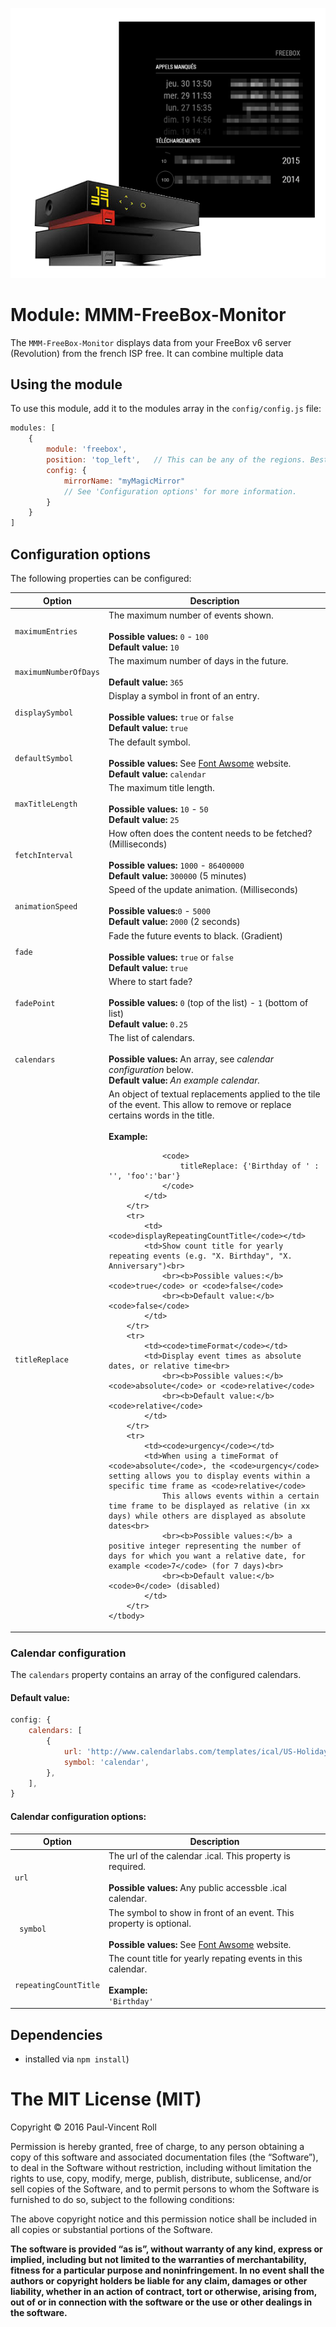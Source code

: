 
![MMM-FreeBox-Monitor: The module for MagicMirror. ](2016-06-30_14-34-46.png)

# Module: MMM-FreeBox-Monitor
The `MMM-FreeBox-Monitor` displays data from your FreeBox v6 server (Revolution) from the french ISP free. It can combine multiple data

## Using the module

To use this module, add it to the modules array in the `config/config.js` file:
````javascript
modules: [
	{
		module: 'freebox',
		position: 'top_left',	// This can be any of the regions. Best results in left or right regions.
		config: {
			mirrorName: "myMagicMirror"
			// See 'Configuration options' for more information.
		}
	}
]
````

## Configuration options

The following properties can be configured:


<table width="100%">
	<!-- why, markdown... -->
	<thead>
		<tr>
			<th>Option</th>
			<th width="100%">Description</th>
		</tr>
	<thead>
	<tbody>
		<tr>
			<td><code>maximumEntries</code></td>
			<td>The maximum number of events shown.<br>
				<br><b>Possible values:</b> <code>0</code> - <code>100</code>
				<br><b>Default value:</b> <code>10</code>
			</td>
		</tr>
		<tr>
			<td><code>maximumNumberOfDays</code></td>
			<td>The maximum number of days in the future.<br>
				<br><b>Default value:</b> <code>365</code>
			</td>
		</tr>
		<tr>
			<td><code>displaySymbol</code></td>
			<td>Display a symbol in front of an entry.<br>
				<br><b>Possible values:</b> <code>true</code> or <code>false</code>
				<br><b>Default value:</b> <code>true</code>
			</td>
		</tr>
		<tr>
			<td><code>defaultSymbol</code></td>
			<td>The default symbol.<br>
				<br><b>Possible values:</b> See <a href="http://fontawesome.io/icons/" target="_blank">Font Awsome</a> website.
				<br><b>Default value:</b> <code>calendar</code>
			</td>
		</tr>
		<tr>
			<td><code>maxTitleLength</code></td>
			<td>The maximum title length.<br>
				<br><b>Possible values:</b> <code>10</code> - <code>50</code>
				<br><b>Default value:</b> <code>25</code>
			</td>
		</tr>
		<tr>
			<td><code>fetchInterval</code></td>
			<td>How often does the content needs to be fetched? (Milliseconds)<br>
				<br><b>Possible values:</b> <code>1000</code> - <code>86400000</code>
				<br><b>Default value:</b> <code>300000</code> (5 minutes)
			</td>
		</tr>
		<tr>
			<td><code>animationSpeed</code></td>
			<td>Speed of the update animation. (Milliseconds)<br>
				<br><b>Possible values:</b><code>0</code> - <code>5000</code>
				<br><b>Default value:</b> <code>2000</code> (2 seconds)
			</td>
		</tr>
		<tr>
			<td><code>fade</code></td>
			<td>Fade the future events to black. (Gradient)<br>
				<br><b>Possible values:</b> <code>true</code> or <code>false</code>
				<br><b>Default value:</b> <code>true</code>
			</td>
		</tr>
		<tr>
			<td><code>fadePoint</code></td>
			<td>Where to start fade?<br>
				<br><b>Possible values:</b> <code>0</code> (top of the list) - <code>1</code> (bottom of list)
				<br><b>Default value:</b> <code>0.25</code>
			</td>
		</tr>
		<tr>
			<td><code>calendars</code></td>
			<td>The list of calendars.<br>
				<br><b>Possible values:</b> An array, see <i>calendar configuration</i> below.
				<br><b>Default value:</b> <i>An example calendar.</i>
			</td>
		</tr>
		<tr>
			<td><code>titleReplace</code></td>
			<td>An object of textual replacements applied to the tile of the event. This allow to remove or replace certains words in the title.<br>
				<br><b>Example:</b> <br>

				<code>
					titleReplace: {'Birthday of ' : '', 'foo':'bar'}
				</code>
			</td>
		</tr>
		<tr>
			<td><code>displayRepeatingCountTitle</code></td>
			<td>Show count title for yearly repeating events (e.g. "X. Birthday", "X. Anniversary")<br>
				<br><b>Possible values:</b> <code>true</code> or <code>false</code>
				<br><b>Default value:</b> <code>false</code>
			</td>
		</tr>
		<tr>
			<td><code>timeFormat</code></td>
			<td>Display event times as absolute dates, or relative time<br>
				<br><b>Possible values:</b> <code>absolute</code> or <code>relative</code>
				<br><b>Default value:</b> <code>relative</code>
			</td>
		</tr>
		<tr>
			<td><code>urgency</code></td>
			<td>When using a timeFormat of <code>absolute</code>, the <code>urgency</code> setting allows you to display events within a specific time frame as <code>relative</code>
			    This allows events within a certain time frame to be displayed as relative (in xx days) while others are displayed as absolute dates<br>
				<br><b>Possible values:</b> a positive integer representing the number of days for which you want a relative date, for example <code>7</code> (for 7 days)<br>
				<br><b>Default value:</b> <code>0</code> (disabled)
			</td>
		</tr>
	</tbody>
</table>

### Calendar configuration

The `calendars` property contains an array of the configured calendars.

#### Default value:
````javascript
config: {
	calendars: [
		{
			url: 'http://www.calendarlabs.com/templates/ical/US-Holidays.ics',
			symbol: 'calendar',
		},
	],
}
````


#### Calendar configuration options:
<table width="100%">
	<!-- why, markdown... -->
	<thead>
		<tr>
			<th>Option</th>
			<th width="100%">Description</th>
		</tr>
	<thead>
	<tbody>
		<tr>
			<td><code>url</code></td>
			<td>The url of the calendar .ical. This property is required.<br>
				<br><b>Possible values:</b> Any public accessble .ical calendar.
			</td>
		</tr>
		<tr>
			<td><code> symbol </code></td>
			<td>The symbol to show in front of an event. This property is optional.<br>
				<br><b>Possible values:</b> See <a href="http://fontawesome.io/icons/" target="_blank">Font Awsome</a> website.
			</td>
		</tr>
		<tr>
			<td><code> repeatingCountTitle </code></td>
			<td>The count title for yearly repating events in this calendar. <br>
				<br><b>Example:</b> <br>
				<code>'Birthday'</code>
			</td>
		</tr>
		</tbody>
</table>

## Dependencies
- installed via `npm install`)

The MIT License (MIT)
=====================

Copyright © 2016 Paul-Vincent Roll

Permission is hereby granted, free of charge, to any person
obtaining a copy of this software and associated documentation
files (the “Software”), to deal in the Software without
restriction, including without limitation the rights to use,
copy, modify, merge, publish, distribute, sublicense, and/or sell
copies of the Software, and to permit persons to whom the
Software is furnished to do so, subject to the following
conditions:

The above copyright notice and this permission notice shall be
included in all copies or substantial portions of the Software.

**The software is provided “as is”, without warranty of any kind, express or implied, including but not limited to the warranties of merchantability, fitness for a particular purpose and noninfringement. In no event shall the authors or copyright holders be liable for any claim, damages or other liability, whether in an action of contract, tort or otherwise, arising from, out of or in connection with the software or the use or other dealings in the software.**
